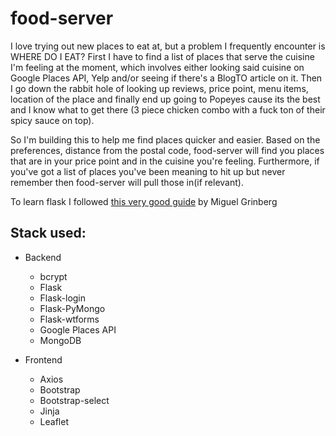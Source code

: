 # food-server

I love trying out new places to eat at, but a problem I frequently encounter is WHERE DO I EAT? First I have to find a list of places that serve the cuisine I'm feeling at the moment, which involves either looking said cuisine on Google Places API, Yelp and/or seeing if there's a BlogTO article on it. Then I go down the rabbit hole of looking up reviews, price point, menu items, location of the place and finally end up going to Popeyes cause its the best and I know what to get there (3 piece chicken combo with a fuck ton of their spicy sauce on top). 

So I'm building this to help me find places quicker and easier. Based on the preferences, distance from the postal code, food-server will find you places that are in your price point and in the cuisine you're feeling. Furthermore, if you've got a list of places you've been meaning to hit up but never remember then food-server will pull those in(if relevant).

To learn flask I followed [this very good guide](https://blog.miguelgrinberg.com/post/the-flask-mega-tutorial-part-i-hello-world) by Miguel Grinberg

## Stack used:
- Backend
  - bcrypt
  - Flask
  - Flask-login
  - Flask-PyMongo
  - Flask-wtforms
  - Google Places API
  - MongoDB

- Frontend
  - Axios
  - Bootstrap
  - Bootstrap-select
  - Jinja
  - Leaflet